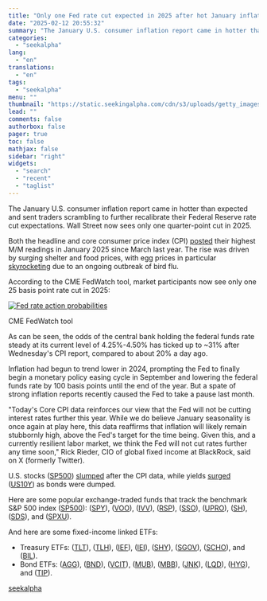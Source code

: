 ```yaml
---
title: "Only one Fed rate cut expected in 2025 after hot January inflation data"
date: "2025-02-12 20:55:32"
summary: "The January U.S. consumer inflation report came in hotter than expected and sent traders scrambling to further recalibrate their Federal Reserve rate cut expectations. Wall Street now sees only one quarter-point cut in 2025. Both the headline and core consumer price index (CPI) posted their highest M/M readings in January..."
categories:
  - "seekalpha"
lang:
  - "en"
translations:
  - "en"
tags:
  - "seekalpha"
menu: ""
thumbnail: "https://static.seekingalpha.com/cdn/s3/uploads/getty_images/172739253/image_172739253.jpg"
lead: ""
comments: false
authorbox: false
pager: true
toc: false
mathjax: false
sidebar: "right"
widgets:
  - "search"
  - "recent"
  - "taglist"
---
```


The January U.S. consumer inflation report came in hotter than expected and sent traders scrambling to further recalibrate their Federal Reserve rate cut expectations. Wall Street now sees only one quarter-point cut in 2025.

Both the headline and core consumer price index (CPI) [posted](https://seekingalpha.com/news/4406789-inflation-heats-up-more-than-expected-in-january-cpi "posted") their highest M/M readings in January 2025 since March last year. The rise was driven by surging shelter and food prices, with egg prices in particular [skyrocketing](https://seekingalpha.com/news/4406763-cpi-read-food-inflation-runs-below-overall-cpi-despite-skyrocketing-egg-prices "skyrocketing") due to an ongoing outbreak of bird flu.

According to the CME FedWatch tool, market participants now see only one 25 basis point rate cut in 2025:

[![Fed rate action probabilities ](https://static.seekingalpha.com/cdn/s3/uploads/attachment/image/9cbbc302fe7b223ca3f4a6004fd0a8a4.png?io=getty-c-w900)](https://static.seekingalpha.com/cdn/s3/uploads/attachment/image/9cbbc302fe7b223ca3f4a6004fd0a8a4.png)



CME FedWatch tool



As can be seen, the odds of the central bank holding the federal funds rate steady at its current level of 4.25%-4.50% has ticked up to ~31% after Wednesday's CPI report, compared to about 20% a day ago.

Inflation had begun to trend lower in 2024, prompting the Fed to finally begin a monetary policy easing cycle in September and lowering the federal funds rate by 100 basis points until the end of the year. But a spate of strong inflation reports recently caused the Fed to take a pause last month.

"Today's Core CPI data reinforces our view that the Fed will not be cutting interest rates further this year. While we do believe January seasonality is once again at play here, this data reaffirms that inflation will likely remain stubbornly high, above the Fed's target for the time being. Given this, and a currently resilient labor market, we think the Fed will not cut rates further any time soon," Rick Rieder, CIO of global fixed income at BlackRock, said on X (formerly Twitter).

U.S. stocks ([SP500](https://seekingalpha.com/symbol/SP500 "S&P 500 Index")) [slumped](https://seekingalpha.com/news/4406919-sp500-nasdaq-dow-jones-outlook-stock-market-cpi "slumped") after the CPI data, while yields [surged](https://seekingalpha.com/news/4406835-treasury-yields-rocket-higher-after-inflation-data-rises-more-than-expected "surged") ([US10Y](https://seekingalpha.com/symbol/US10Y "United States 10-Year Bond Yield")) as bonds were dumped.

Here are some popular exchange-traded funds that track the benchmark S&P 500 index ([SP500](https://seekingalpha.com/symbol/SP500 "S&P 500 Index")): ([SPY](https://seekingalpha.com/symbol/SPY "SPDR® S&P 500 ETF Trust")), ([VOO](https://seekingalpha.com/symbol/VOO "Vanguard S&P 500 ETF")), ([IVV](https://seekingalpha.com/symbol/IVV "iShares Core S&P 500 ETF")), ([RSP](https://seekingalpha.com/symbol/RSP "Invesco S&P 500 Equal Weight ETF")), ([SSO](https://seekingalpha.com/symbol/SSO "ProShares Trust - ProShares Ultra S&P500")), ([UPRO](https://seekingalpha.com/symbol/UPRO "ProShares Trust - ProShares UltraPro S&P500")), ([SH](https://seekingalpha.com/symbol/SH "ProShares Short S&P 500 ETF")), ([SDS](https://seekingalpha.com/symbol/SDS "ProShares UltraShort S&P 500 ETF")), and ([SPXU](https://seekingalpha.com/symbol/SPXU "ProShares UltraPro Short S&P 500 ETF")).

And here are some fixed-income linked ETFs:

* Treasury ETFs: ([TLT](https://seekingalpha.com/symbol/TLT "iShares 20+ Year Treasury Bond ETF")), ([TLH](https://seekingalpha.com/symbol/TLH "iShares 10-20 Year Treasury Bond ETF")), ([IEF](https://seekingalpha.com/symbol/IEF "iShares 7-10 Year Treasury Bond ETF")), ([IEI](https://seekingalpha.com/symbol/IEI "iShares 3-7 Year Treasury Bond ETF")), ([SHY](https://seekingalpha.com/symbol/SHY "iShares 1-3 Year Treasury Bond ETF")), ([SGOV](https://seekingalpha.com/symbol/SGOV "iShares Trust - iShares 0-3 Month Treasury Bond ETF")), ([SCHO](https://seekingalpha.com/symbol/SCHO "Schwab Strategic Trust - Schwab Short-Term U.S. Treasury ETF")), and ([BIL](https://seekingalpha.com/symbol/BIL "SPDR Bloomberg Barclays 1-3 Month T-Bill ETF")).
* Bond ETFs: ([AGG](https://seekingalpha.com/symbol/AGG "iShares Core U.S. Aggregate Bond ETF")), ([BND](https://seekingalpha.com/symbol/BND "Vanguard Total Bond Market ETF")), ([VCIT](https://seekingalpha.com/symbol/VCIT "Vanguard Intermediate-Term Corporate Bond Index ETF")), ([MUB](https://seekingalpha.com/symbol/MUB "iShares National Muni Bond ETF")), ([MBB](https://seekingalpha.com/symbol/MBB "iShares MBS ETF")), ([JNK](https://seekingalpha.com/symbol/JNK "SPDR Bloomberg Barclays High Yield Bond ETF")), ([LQD](https://seekingalpha.com/symbol/LQD "iShares iBoxx $ Investment Grade Corporate Bond ETF")), ([HYG](https://seekingalpha.com/symbol/HYG "iShares iBoxx $ High Yield Corporate Bond ETF")), and ([TIP](https://seekingalpha.com/symbol/TIP "iShares TIPS Bond ETF")).

[seekalpha](https://seekingalpha.com/news/4407027-only-one-fed-rate-cut-expected-in-2025-after-hot-january-inflation-data)
